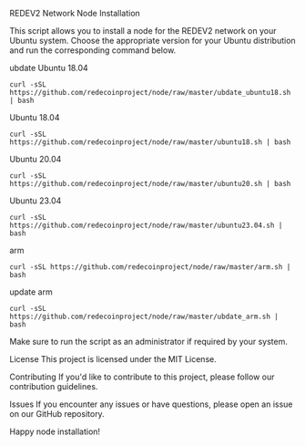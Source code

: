 REDEV2 Network Node Installation

This script allows you to install a node for the REDEV2 network on your Ubuntu system. Choose the appropriate version for your Ubuntu distribution and run the corresponding command below.

ubdate Ubuntu 18.04
```shell
curl -sSL https://github.com/redecoinproject/node/raw/master/ubdate_ubuntu18.sh | bash
```
Ubuntu 18.04
```shell
curl -sSL https://github.com/redecoinproject/node/raw/master/ubuntu18.sh | bash
```
Ubuntu 20.04
```shell
curl -sSL https://github.com/redecoinproject/node/raw/master/ubuntu20.sh | bash
```
Ubuntu 23.04
```shell
curl -sSL https://github.com/redecoinproject/node/raw/master/ubuntu23.04.sh | bash
```
arm
```shell
curl -sSL https://github.com/redecoinproject/node/raw/master/arm.sh | bash
```
update arm
```shell
curl -sSL https://github.com/redecoinproject/node/raw/master/ubdate_arm.sh | bash
```

Make sure to run the script as an administrator if required by your system.

License
This project is licensed under the MIT License.

Contributing
If you'd like to contribute to this project, please follow our contribution guidelines.

Issues
If you encounter any issues or have questions, please open an issue on our GitHub repository.

Happy node installation!
